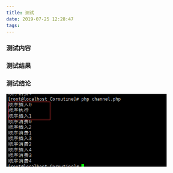 ```yaml
---
title: 测试
date: 2019-07-25 12:28:47
tags:
---
```


### 测试内容

### 测试结果

### 测试结论

![Image text](./images/chan.jpg)